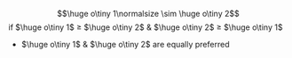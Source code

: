 $$\huge o\tiny 1\normalsize \sim \huge o\tiny 2$$
if $\huge o\tiny 1$ ≥ $\huge o\tiny 2$ & $\huge o\tiny 2$ ≥ $\huge o\tiny 1$ 
- $\huge o\tiny 1$ & $\huge o\tiny 2$ are equally preferred
